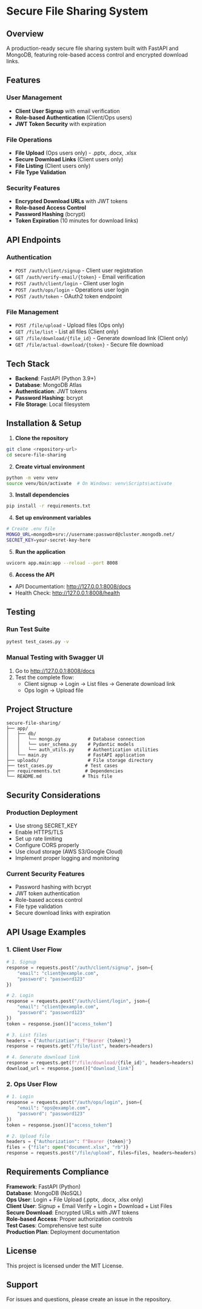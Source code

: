 # Secure File Sharing System

## Overview
A production-ready secure file sharing system built with FastAPI and MongoDB, featuring role-based access control and encrypted download links.

## Features

### User Management
- **Client User Signup** with email verification
- **Role-based Authentication** (Client/Ops users)
- **JWT Token Security** with expiration

### File Operations
- **File Upload** (Ops users only) - .pptx, .docx, .xlsx
- **Secure Download Links** (Client users only)
- **File Listing** (Client users only)
- **File Type Validation**

### Security Features
- **Encrypted Download URLs** with JWT tokens
- **Role-based Access Control**
- **Password Hashing** (bcrypt)
- **Token Expiration** (10 minutes for download links)

## API Endpoints

### Authentication
- `POST /auth/client/signup` - Client user registration
- `GET /auth/verify-email/{token}` - Email verification
- `POST /auth/client/login` - Client user login
- `POST /auth/ops/login` - Operations user login
- `POST /auth/token` - OAuth2 token endpoint

### File Management
- `POST /file/upload` - Upload files (Ops only)
- `GET /file/list` - List all files (Client only)
- `GET /file/download/{file_id}` - Generate download link (Client only)
- `GET /file/actual-download/{token}` - Secure file download

## Tech Stack
- **Backend**: FastAPI (Python 3.9+)
- **Database**: MongoDB Atlas
- **Authentication**: JWT tokens
- **Password Hashing**: bcrypt
- **File Storage**: Local filesystem

## Installation & Setup

1. **Clone the repository**
```bash
git clone <repository-url>
cd secure-file-sharing
```

2. **Create virtual environment**
```bash
python -m venv venv
source venv/bin/activate  # On Windows: venv\Scripts\activate
```

3. **Install dependencies**
```bash
pip install -r requirements.txt
```

4. **Set up environment variables**
```bash
# Create .env file
MONGO_URL=mongodb+srv://username:password@cluster.mongodb.net/
SECRET_KEY=your-secret-key-here
```

5. **Run the application**
```bash
uvicorn app.main:app --reload --port 8008
```

6. **Access the API**
- API Documentation: http://127.0.0.1:8008/docs
- Health Check: http://127.0.0.1:8008/health

## Testing

### Run Test Suite
```bash
pytest test_cases.py -v
```

### Manual Testing with Swagger UI
1. Go to http://127.0.0.1:8008/docs
2. Test the complete flow:
   - Client signup → Login → List files → Generate download link
   - Ops login → Upload file

## Project Structure
```
secure-file-sharing/
├── app/
│   ├── db/
│   │   └── mongo.py          # Database connection
│   │   └── user_schema.py    # Pydantic models
│   │   └── auth_utils.py     # Authentication utilities
│   └── main.py               # FastAPI application
├── uploads/                  # File storage directory
├── test_cases.py            # Test cases
├── requirements.txt         # Dependencies
└── README.md               # This file
```

## Security Considerations

### Production Deployment
- Use strong SECRET_KEY
- Enable HTTPS/TLS
- Set up rate limiting
- Configure CORS properly
- Use cloud storage (AWS S3/Google Cloud)
- Implement proper logging and monitoring

### Current Security Features
- Password hashing with bcrypt
- JWT token authentication
- Role-based access control
- File type validation
- Secure download links with expiration

## API Usage Examples

### 1. Client User Flow
```python
# 1. Signup
response = requests.post("/auth/client/signup", json={
    "email": "client@example.com",
    "password": "password123"
})

# 2. Login
response = requests.post("/auth/client/login", json={
    "email": "client@example.com", 
    "password": "password123"
})
token = response.json()["access_token"]

# 3. List files
headers = {"Authorization": f"Bearer {token}"}
response = requests.get("/file/list", headers=headers)

# 4. Generate download link
response = requests.get(f"/file/download/{file_id}", headers=headers)
download_url = response.json()["download_link"]
```

### 2. Ops User Flow
```python
# 1. Login
response = requests.post("/auth/ops/login", json={
    "email": "ops@example.com",
    "password": "password123"
})
token = response.json()["access_token"]

# 2. Upload file
headers = {"Authorization": f"Bearer {token}"}
files = {"file": open("document.xlsx", "rb")}
response = requests.post("/file/upload", files=files, headers=headers)
```

## Requirements Compliance

**Framework**: FastAPI (Python)  
**Database**: MongoDB (NoSQL)  
**Ops User**: Login + File Upload (.pptx, .docx, .xlsx only)  
**Client User**: Signup + Email Verify + Login + Download + List Files  
**Secure Download**: Encrypted URLs with JWT tokens  
**Role-based Access**: Proper authorization controls  
**Test Cases**: Comprehensive test suite  
**Production Plan**: Deployment documentation  

## License
This project is licensed under the MIT License.

## Support
For issues and questions, please create an issue in the repository. 